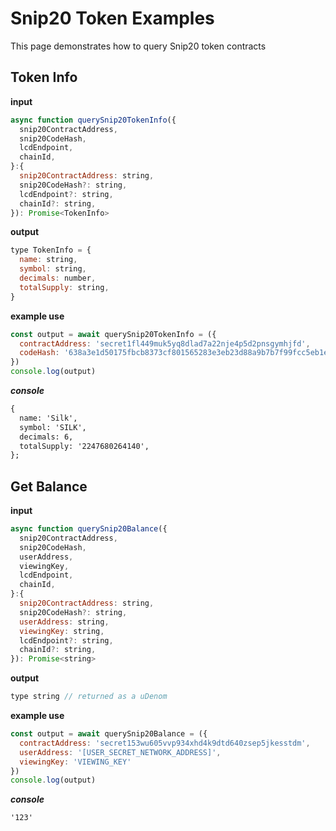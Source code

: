 # Snip20 Token Examples

This page demonstrates how to query Snip20 token contracts


## Token Info

**input**

```js
async function querySnip20TokenInfo({
  snip20ContractAddress,
  snip20CodeHash,
  lcdEndpoint,
  chainId,
}:{
  snip20ContractAddress: string,
  snip20CodeHash?: string,
  lcdEndpoint?: string,
  chainId?: string,
}): Promise<TokenInfo> 
```

**output**

```js
type TokenInfo = {
  name: string,
  symbol: string,
  decimals: number,
  totalSupply: string,
}

```

**example use**

```js
const output = await querySnip20TokenInfo = ({
  contractAddress: 'secret1fl449muk5yq8dlad7a22nje4p5d2pnsgymhjfd',
  codeHash: '638a3e1d50175fbcb8373cf801565283e3eb23d88a9b7b7f99fcc5eb1e6b561e' 
})
console.log(output) 
```
***console***
```md
{
  name: 'Silk',
  symbol: 'SILK',
  decimals: 6,
  totalSupply: '2247680264140',
};

```

## Get Balance

**input**

```js
async function querySnip20Balance({
  snip20ContractAddress,
  snip20CodeHash,
  userAddress,
  viewingKey,
  lcdEndpoint,
  chainId,
}:{
  snip20ContractAddress: string,
  snip20CodeHash?: string,
  userAddress: string,
  viewingKey: string,
  lcdEndpoint?: string,
  chainId?: string,
}): Promise<string>
```

**output**

```js
type string // returned as a uDenom 

```

**example use**

```js
const output = await querySnip20Balance = ({
  contractAddress: 'secret153wu605vvp934xhd4k9dtd640zsep5jkesstdm',
  userAddress: '[USER_SECRET_NETWORK_ADDRESS]',
  viewingKey: 'VIEWING_KEY'
})
console.log(output) 
```
***console***
```md
'123'

```